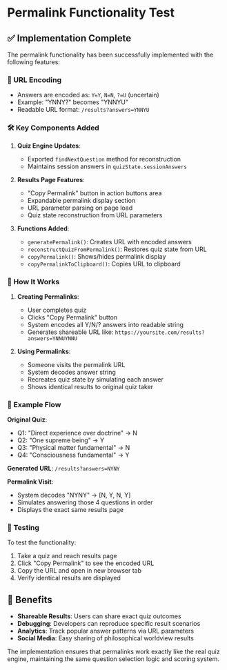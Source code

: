# Permalink Functionality Test

## ✅ Implementation Complete

The permalink functionality has been successfully implemented with the following features:

### 🔗 URL Encoding
- Answers are encoded as: `Y=Y`, `N=N`, `?=U` (uncertain)
- Example: "YNNY?" becomes "YNNYU"
- Readable URL format: `/results?answers=YNNYU`

### 🛠️ Key Components Added

1. **Quiz Engine Updates**:
   - Exported `findNextQuestion` method for reconstruction
   - Maintains session answers in `quizState.sessionAnswers`

2. **Results Page Features**:
   - "Copy Permalink" button in action buttons area
   - Expandable permalink display section
   - URL parameter parsing on page load
   - Quiz state reconstruction from URL parameters

3. **Functions Added**:
   - `generatePermalink()`: Creates URL with encoded answers
   - `reconstructQuizFromPermalink()`: Restores quiz state from URL
   - `copyPermalink()`: Shows/hides permalink display
   - `copyPermalinkToClipboard()`: Copies URL to clipboard

### 🎯 How It Works

1. **Creating Permalinks**:
   - User completes quiz
   - Clicks "Copy Permalink" button
   - System encodes all Y/N/? answers into readable string
   - Generates shareable URL like: `https://yoursite.com/results?answers=YNNUYNNU`

2. **Using Permalinks**:
   - Someone visits the permalink URL
   - System decodes answer string
   - Recreates quiz state by simulating each answer
   - Shows identical results to original quiz taker

### 🔄 Example Flow

**Original Quiz**: 
- Q1: "Direct experience over doctrine" → N
- Q2: "One supreme being" → Y 
- Q3: "Physical matter fundamental" → N
- Q4: "Consciousness fundamental" → Y

**Generated URL**: `/results?answers=NYNY`

**Permalink Visit**: 
- System decodes "NYNY" → [N, Y, N, Y]
- Simulates answering those 4 questions in order
- Displays the exact same results page

### 🧪 Testing

To test the functionality:

1. Take a quiz and reach results page
2. Click "Copy Permalink" to see the encoded URL
3. Copy the URL and open in new browser tab
4. Verify identical results are displayed

## 🎉 Benefits

- **Shareable Results**: Users can share exact quiz outcomes
- **Debugging**: Developers can reproduce specific result scenarios  
- **Analytics**: Track popular answer patterns via URL parameters
- **Social Media**: Easy sharing of philosophical worldview results

The implementation ensures that permalinks work exactly like the real quiz engine, maintaining the same question selection logic and scoring system.